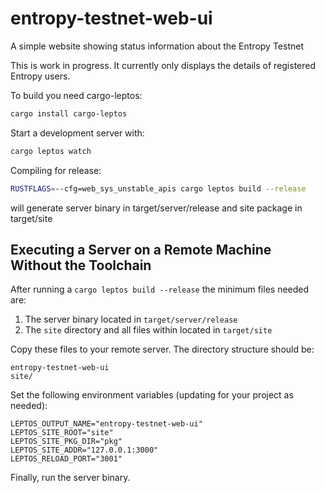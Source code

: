# entropy-testnet-web-ui 

A simple website showing status information about the Entropy Testnet

This is work in progress. It currently only displays the details of registered Entropy users. 

To build you need cargo-leptos:

```bash
cargo install cargo-leptos
```

Start a development server with:

```bash
cargo leptos watch
```

Compiling for release:

```bash
RUSTFLAGS=--cfg=web_sys_unstable_apis cargo leptos build --release
```
will generate server binary in target/server/release and site package in target/site

## Executing a Server on a Remote Machine Without the Toolchain
After running a `cargo leptos build --release` the minimum files needed are:

1. The server binary located in `target/server/release`
2. The `site` directory and all files within located in `target/site`

Copy these files to your remote server. The directory structure should be:
```text
entropy-testnet-web-ui
site/
```
Set the following environment variables (updating for your project as needed):
```text
LEPTOS_OUTPUT_NAME="entropy-testnet-web-ui"
LEPTOS_SITE_ROOT="site"
LEPTOS_SITE_PKG_DIR="pkg"
LEPTOS_SITE_ADDR="127.0.0.1:3000"
LEPTOS_RELOAD_PORT="3001"
```
Finally, run the server binary.
